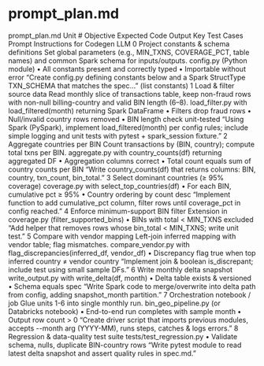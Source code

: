 # prompt_plan.md

prompt_plan.md
Unit #	Objective	Expected Code Output	Key Test Cases	Prompt Instructions for Codegen LLM
0	Project constants & schema definitions
Set global parameters (e.g., MIN_TXNS, COVERAGE_PCT, table names) and common Spark schema for inputs/outputs.	config.py (Python module)	• All constants present and correctly typed
• Importable without error	“Create config.py defining constants below and a Spark StructType TXN_SCHEMA that matches the spec…” (list constants)
1	Load & filter source data
Read monthly slice of transactions table, keep non-fraud rows with non-null billing-country and valid BIN length (6–8).	load_filter.py with load_filtered(month) returning Spark DataFrame	• Filters drop fraud rows
• Null/invalid country rows removed
• BIN length check unit-tested	“Using Spark (PySpark), implement load_filtered(month) per config rules; include simple logging and unit tests with pytest + spark_session fixture.”
2	Aggregate countries per BIN
Count transactions by (BIN, country); compute total txns per BIN.	aggregate.py with country_counts(df) returning aggregated DF	• Aggregation columns correct
• Total count equals sum of country counts per BIN	“Write country_counts(df) that returns columns: BIN, country, txn_count, bin_total.”
3	Select dominant countries (≥ 95% coverage)	coverage.py with select_top_countries(df)	• For each BIN, cumulative pct ≥ 95%
• Country ordering by count desc	“Implement function to add cumulative_pct column, filter rows until coverage_pct in config reached.”
4	Enforce minimum-support BIN filter	Extension in coverage.py (filter_supported_bins)	• BINs with total < MIN_TXNS excluded	“Add helper that removes rows whose bin_total < MIN_TXNS; write unit test.”
5	Compare with vendor mapping
Left-join inferred mapping with vendor table; flag mismatches.	compare_vendor.py with flag_discrepancies(inferred_df, vendor_df)	• Discrepancy flag true when top inferred country ≠ vendor country	“Implement join & boolean is_discrepant; include test using small sample DFs.”
6	Write monthly delta snapshot	write_output.py with write_delta(df, month)	• Delta table exists & versioned
• Schema equals spec	“Write Spark code to merge/overwrite into delta path from config, adding snapshot_month partition.”
7	Orchestration notebook / job
Glue units 1-6 into single monthly run.	bin_geo_pipeline.py (or Databricks notebook)	• End-to-end run completes with sample month
• Output row count > 0	“Create driver script that imports previous modules, accepts --month arg (YYYY-MM), runs steps, catches & logs errors.”
8	Regression & data-quality test suite	tests/test_regression.py	• Validate schema, nulls, duplicate BIN-country rows	“Write pytest module to read latest delta snapshot and assert quality rules in spec.md.”

